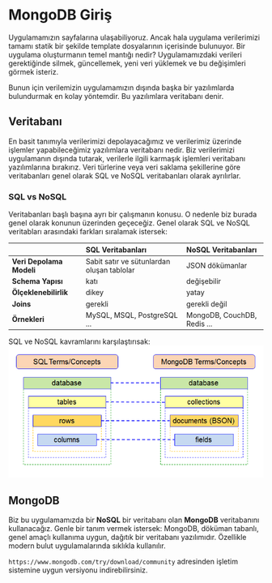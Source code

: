 MongoDB Giriş
======

Uygulamamızın sayfalarına ulaşabiliyoruz. Ancak hala uygulama verilerimizi tamamı statik bir şekilde template dosyalarının içerisinde bulunuyor. 
Bir uygulama oluşturmanın temel mantığı nedir? Uygulamamızdaki verileri gerektiğinde silmek, güncellemek, yeni veri yüklemek ve bu değişimleri
görmek isteriz. 


Bunun için verilemizin uygulamamızın dışında başka bir yazılımlarda bulundurmak en kolay yöntemdir. Bu yazılımlara veritabanı denir.

## Veritabanı
En basit tanımıyla verilerimizi depolayacağımız ve verilerimiz üzerinde işlemler yapabileceğimiz yazılımlara veritabanı nedir. Biz verilerimizi
uygulamanın dışında tutarak, verilerle ilgili karmaşık işlemleri veritabanı yazılımlarına bırakırız. Veri türlerine veya veri saklama şekillerine göre
veritabanları genel olarak SQL ve NoSQL veritabanları olarak ayrılırlar.

### SQL vs NoSQL
Veritabanları başlı başına ayrı bir çalışmanın konusu. O nedenle biz burada genel olarak konunun üzerinden geçeceğiz. Genel olarak SQL ve NoSQL 
veritabları arasındaki farkları sıralamak istersek:

|         | SQL Veritabanları          | NoSQL Veritabanları  |
| ------------- |:-------------|:-----|
| **Veri Depolama Modeli**      | Sabit satır ve sütunlardan oluşan tablolar | JSON dökümanlar |
| **Schema Yapısı**      | katı      |   değişebilir |
| **Ölçeklenebilirlik** | dikey      |    yatay |
| **Joins** | gerekli      |   gerekli değil |
| **Örnekleri** | MySQL, MSQL, PostgreSQL ...      |   MongoDB, CouchDB, Redis ... |

SQL ve NoSQL kavramlarını karşılaştırısak:
![alt text](https://github.com/Kodluyoruz/taskforce/blob/node.js/node-js/MongoDBIntro/figures/MongoDB.PNG)

## MongoDB

Biz bu uygulamamızda bir **NoSQL** bir veritabanı olan **MongoDB** veritabanını kullanacağız. Genle bir tanım vermek istersek: MongoDB, döküman tabanlı,
genel amaçlı kullanıma uygun, dağıtık bir veritabanı yazılımıdır. Özellikle modern bulut uygulamalarında sıklıkla kullanılır.


`https://www.mongodb.com/try/download/community` adresinden işletim sistemine uygun versiyonu indirebilirsiniz.
